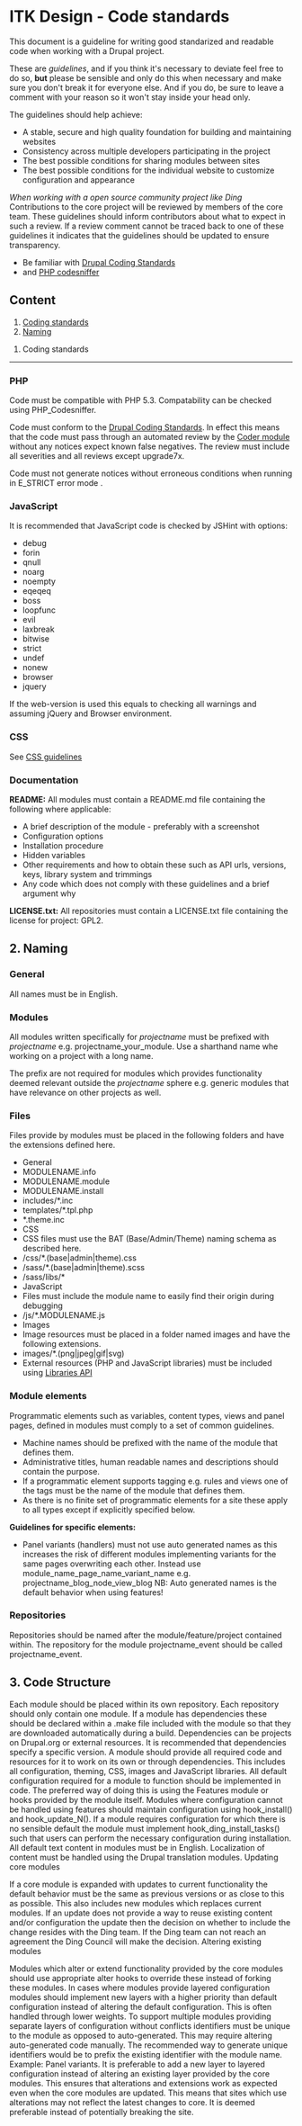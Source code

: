 ITK Design - Code standards
==========

This document is a guideline for writing good standarized and readable code when working with a Drupal project.

These are *guidelines*, and if you think it's necessary to deviate feel free to do so, **but** please be sensible and only do this when necessary and make sure you don't break it for everyone else. And if you do, be sure to leave a comment with your reason so it won't stay inside your head only.

The guidelines should help achieve:

* A stable, secure and high quality foundation for building and maintaining websites
* Consistency across multiple developers participating in the project
* The best possible conditions for sharing modules between sites
* The best possible conditions for the individual website to customize configuration and appearance

*When working with a open source community project like Ding*  
Contributions to the core project will be reviewed by members of the core team. These guidelines should inform contributors about what to expect in such a review. If a review comment cannot be traced back to one of these guidelines it indicates that the guidelines should be updated to ensure transparency.

* Be familiar with [Drupal Coding Standards](https://drupal.org/coding-standards)
* and [PHP codesniffer](http://pear.php.net/manual/en/package.php.php-codesniffer.php)

Content
----------

1. [Coding standards](#coding_standards)
2. [Naming](#naming)

<a name="coding_standards"></a>
1. Coding standards
----------

### PHP

Code must be compatible with PHP 5.3. Compatability can be checked using PHP_Codesniffer.

Code must conform to the [Drupal Coding Standards](https://drupal.org/coding-standards). In effect this means that the code must pass through an automated review by the [Coder module](https://drupal.org/project/coder) without any notices expect known false negatives. The review must include all severities and all reviews except upgrade7x.

Code must not generate notices without erroneous conditions when running in E_STRICT error mode .

### JavaScript

It is recommended that JavaScript code is checked by JSHint with options:

* debug
* forin
* qnull
* noarg
* noempty
* eqeqeq
* boss
* loopfunc
* evil
* laxbreak
* bitwise
* strict
* undef
* nonew
* browser
* jquery

If the web-version is used this equals to checking all warnings and assuming jQuery and Browser environment.

### CSS

See [CSS guidelines](css-guidelines.md)
 
### Documentation

**README:** All modules must contain a README.md file containing the following where applicable:

* A brief description of the module - preferably with a screenshot
* Configuration options
* Installation procedure
* Hidden variables
* Other requirements and how to obtain these such as API urls, versions, keys, library system and trimmings
* Any code which does not comply with these guidelines and a brief argument why

**LICENSE.txt:** All repositories must contain a LICENSE.txt file containing the license for project: GPL2.

<a name="naming"></a>
2. Naming
----------


### General

All names must be in English.

### Modules

All modules written specifically for *projectname* must be prefixed with *projectname* e.g. projectname_your_module. Use a sharthand name whe working on a project with a long name.

The prefix are not required for modules which provides functionality deemed relevant outside the *projectname* sphere e.g. generic modules that have relevance on other projects as well.

### Files

Files provide by modules must be placed in the following folders and have the extensions defined here.

* General
 * MODULENAME.info
 * MODULENAME.module
 * MODULENAME.install
 * includes/*.inc
 * templates/*.tpl.php
 * *.theme.inc
* CSS
 * CSS files must use the BAT (Base/Admin/Theme) naming schema as described here.
 * /css/*.(base|admin|theme).css
 * /sass/*.(base|admin|theme).scss
 * /sass/libs/*
* JavaScript
 * Files must include the module name to easily find their origin during debugging
 * /js/*.MODULENAME.js
* Images
 * Image resources must be placed in a folder named images and have the following extensions.
 * images/*.(png|jpeg|gif|svg)
* External resources (PHP and JavaScript libraries) must be included using [Libraries API](https://drupal.org/project/libraries)

### Module elements

Programmatic elements such as variables, content types, views and panel pages, defined in modules must comply to a set of common guidelines.

* Machine names should be prefixed with the name of the module that defines them.
* Administrative titles, human readable names and descriptions should contain the purpose.
* If a programmatic element supports tagging e.g. rules and views one of the tags must be the name of the module that defines them.
* As there is no finite set of programmatic elements for a site these apply to all types except if explicitly specified below.

**Guidelines for specific elements:**

* Panel variants (handlers) must not use auto generated names as this increases the risk of different modules implementing variants for the same pages overwriting each other. Instead use module_name_page_name_variant_name e.g. projectname_blog_node_view_blog NB: Auto generated names is the default behavior when using features!

### Repositories

Repositories should be named after the module/feature/project contained within. The repository for the module projectname_event should be called projectname_event.


<a name="code_structure"></a>
3. Code Structure
----------

Each module should be placed within its own repository. Each repository should only contain one module.
If a module has dependencies these should be declared within a .make file included with the module so that they are downloaded automatically during a build. Dependencies can be projects on Drupal.org or external resources. It is recommended that dependencies specify a specific version.
A module should provide all required code and resources for it to work on its own or through dependencies. This includes all configuration, theming, CSS, images and JavaScript libraries.
All default configuration required for a module to function should be implemented in code. The preferred way of doing this is using the Features module or hooks provided by the module itself. Modules where configuration cannot be handled using features should maintain configuration using hook_install() and hook_update_N().
If a module requires configuration for which there is no sensible default the module must implement hook_ding_install_tasks() such that users can perform the necessary configuration during installation.
All default text content in modules must be in English. Localization of content must be handled using the Drupal translation modules. 
Updating core modules

If a core module is expanded with updates to current functionality the default behavior must be the same as previous versions or as close to this as possible. This also includes new modules which replaces current modules.
If an update does not provide a way to reuse existing content and/or configuration the update then the decision on whether to include the change resides with the Ding team. If the Ding team can not reach an agreement the Ding Council will make the decision.
Altering existing modules

Modules which alter or extend functionality provided by the core modules should use appropriate alter hooks to override these instead of forking these modules.
In cases where modules provide layered configuration modules should implement new layers with a higher priority than default configuration instead of altering the default configuration. This is often handled through lower weights. To support multiple modules providing separate layers of configuration without conflicts identifiers must be unique to the module as opposed to auto-generated. This may require altering auto-generated code manually. The recommended way to generate unique identifiers would be to prefix the existing identifier with the module name. Example: Panel variants.
It is preferable to add a new layer to layered configuration instead of altering an existing layer provided by the core modules. This ensures that alterations and extensions work as expected even when the core modules are updated. This means that sites which use alterations may not reflect the latest changes to core. It is deemed preferable instead of potentially breaking the site.